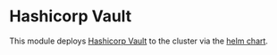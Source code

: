 # Hashicorp Vault

This module deploys [Hashicorp Vault](https://www.vaultproject.io/) to the cluster via the [helm chart](https://github.com/hashicorp/vault-helm).
